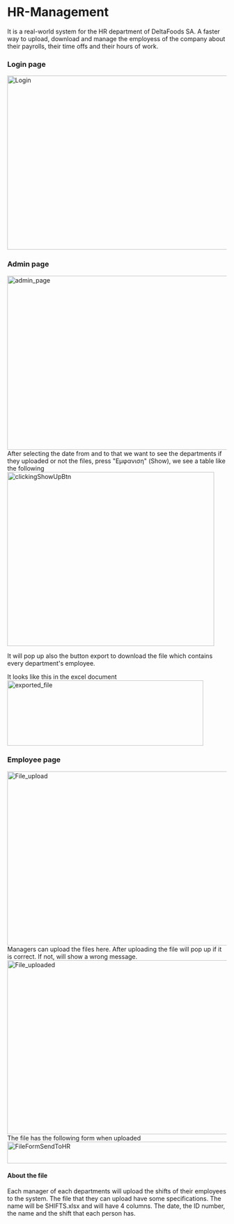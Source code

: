 # HR-Management
It is a real-world system for the HR department of DeltaFoods SA. A faster way to upload, download and manage the employess of the company about their payrolls, their time offs and their hours of work. 

### Login page
<img width="930" height="400" alt="Login" src="https://github.com/kitsakisGk/HR-Management/assets/57558604/553d4c7c-e4ba-4169-b421-7f9298a122a2">

### Admin page
<img width="1000" height="400" alt="admin_page" src="https://github.com/kitsakisGk/HR-Management/assets/57558604/ef3420bd-fcc5-43cb-bbc4-7e55a31f17b0">
After selecting the date from and to that we want to see the departments if they uploaded or not the files, press "Εμφανιση" (Show), we see a table like the following
<img width="475" height="400" alt="clickingShowUpBtn" src="https://github.com/kitsakisGk/HR-Management/assets/57558604/ae6b2a18-f9b8-4d84-b2c0-40b94bb53173">

It will pop up also the button export to download the file which contains every department's employee. 

It looks like this in the excel document 
<br>
<img width="450" height="150" alt="exported_file" src="https://github.com/kitsakisGk/HR-Management/assets/57558604/b2e78718-707e-4c99-b2ce-1539b38db675">


### Employee page
<img width="930" height="400" alt="File_upload" src="https://github.com/kitsakisGk/HR-Management/assets/57558604/cced29bc-6c2d-4b12-aed3-8d4c160579e5">
Managers can upload the files here. After uploading the file will pop up if it is correct. If not, will show a wrong message. 
<img width="930" height="400" alt="File_uploaded" src="https://github.com/kitsakisGk/HR-Management/assets/57558604/21575020-5f96-4e0d-ac6e-cba610d17133">
The file has the following form when uploaded 
<br>
<img width="550" height="50" alt="FileFormSendToHR" src="https://github.com/kitsakisGk/HR-Management/assets/57558604/3ad48f68-19bf-4d3b-859d-14518773a820">


#### About the file
Each manager of each departments will upload the shifts of their employees to the system. The file that they can upload have some specifications. The name will be SHIFTS.xlsx and will have 4 columns. The date, the ID number, the name and the shift that each person has. 
